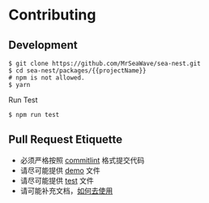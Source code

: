 # Contributing

## Development

```shell
$ git clone https://github.com/MrSeaWave/sea-nest.git
$ cd sea-nest/packages/{{projectName}}
# npm is not allowed.
$ yarn
```

Run Test

```shell
$ npm run test
```

## Pull Request Etiquette

- 必须严格按照 [commitlint](https://github.com/conventional-changelog/commitlint#what-is-commitlint) 格式提交代码
- 请尽可能提供 [demo](./demos) 文件
- 请尽可能提供 [test](./__tests__) 文件
- 请可能补充文档，[如何去使用](./docs)
